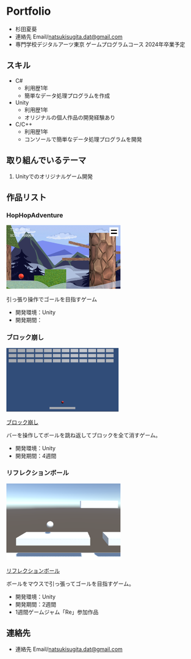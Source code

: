 # Portfolio

- 杉田夏葵
- 連絡先 Email/[natsukisugita.dat@gmail.com](natsukisugita.dat@gmail.com)
- 専門学校デジタルアーツ東京 ゲームプログラムコース 2024年卒業予定

## スキル
- C#
  - 利用歴1年
  - 簡単なデータ処理プログラムを作成
- Unity
  - 利用歴1年
  - オリジナルの個人作品の開発経験あり
- C/C++
  - 利用歴1年
  - コンソールで簡単なデータ処理プログラムを開発

## 取り組んでいるテーマ
1. Unityでのオリジナルゲーム開発

## 作品リスト

### HopHopAdventure
<img src="HopHopAdventure.png" alt="HopHopAdventureゲーム画面" style="height: 166px">

引っ張り操作でゴールを目指すゲーム

- 開発環境：Unity
- 開発期間：

### ブロック崩し
[<img src="blockbreaker.png" alt="Wall Walker" style="height: 166px">](https://unityroom.com/games/blockbreakerr)

[ブロック崩し](https://unityroom.com/games/blockbreakerr)

バーを操作してボールを跳ね返してブロックを全て消すゲーム。

- 開発環境：Unity
- 開発期間：4週間

### リフレクションボール
[<img src="reflectionball_icon.png" alt="リフレクションボール" style="height: 200px">](https://unityroom.com/games/reflectionball)

[リフレクションボール](https://unityroom.com/games/reflectionball)

ボールをマウスで引っ張ってゴールを目指すゲーム。

- 開発環境：Unity
- 開発期間：2週間
- 1週間ゲームジャム「Re」参加作品

## 連絡先
- 連絡先 Email/[natsukisugita.dat@gmail.com](natsukisugita.dat@gmail.com)